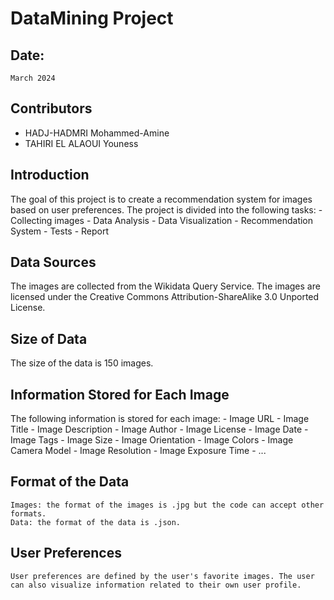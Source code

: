 # DataMining Project

## Date: 

    March 2024

## Contributors

-   HADJ-HADMRI Mohammed-Amine
-   TAHIRI EL ALAOUI Youness

## Introduction

The goal of this project is to create a recommendation system for images based on user preferences. The project is divided into the following tasks:
    - Collecting images
    - Data Analysis
    - Data Visualization
    - Recommendation System
    - Tests
    - Report
  
## Data Sources

The images are collected from the Wikidata Query Service. The images are licensed under the Creative Commons Attribution-ShareAlike 3.0 Unported License. 

## Size of Data

The size of the data is 150 images. 

## Information Stored for Each Image

The following information is stored for each image:
    - Image URL
    - Image Title
    - Image Description
    - Image Author
    - Image License
    - Image Date
    - Image Tags
    - Image Size
    - Image Orientation
    - Image Colors
    - Image Camera Model
    - Image Resolution
    - Image Exposure Time
    - ...
  
## Format of the Data

    Images: the format of the images is .jpg but the code can accept other formats.
    Data: the format of the data is .json.

## User Preferences

    User preferences are defined by the user's favorite images. The user can also visualize information related to their own user profile.






